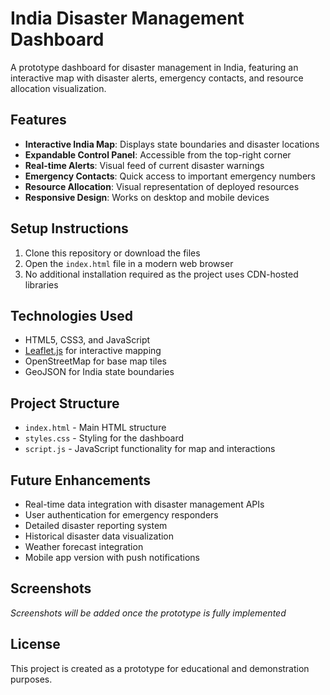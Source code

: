 # India Disaster Management Dashboard

A prototype dashboard for disaster management in India, featuring an interactive map with disaster alerts, emergency contacts, and resource allocation visualization.

## Features

- **Interactive India Map**: Displays state boundaries and disaster locations
- **Expandable Control Panel**: Accessible from the top-right corner
- **Real-time Alerts**: Visual feed of current disaster warnings
- **Emergency Contacts**: Quick access to important emergency numbers
- **Resource Allocation**: Visual representation of deployed resources
- **Responsive Design**: Works on desktop and mobile devices

## Setup Instructions

1. Clone this repository or download the files
2. Open the `index.html` file in a modern web browser
3. No additional installation required as the project uses CDN-hosted libraries

## Technologies Used

- HTML5, CSS3, and JavaScript
- [Leaflet.js](https://leafletjs.com/) for interactive mapping
- OpenStreetMap for base map tiles
- GeoJSON for India state boundaries

## Project Structure

- `index.html` - Main HTML structure
- `styles.css` - Styling for the dashboard
- `script.js` - JavaScript functionality for map and interactions

## Future Enhancements

- Real-time data integration with disaster management APIs
- User authentication for emergency responders
- Detailed disaster reporting system
- Historical disaster data visualization
- Weather forecast integration
- Mobile app version with push notifications

## Screenshots

*Screenshots will be added once the prototype is fully implemented*

## License

This project is created as a prototype for educational and demonstration purposes.